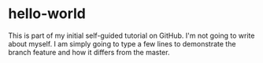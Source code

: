 # hello-world
This is part of my initial self-guided tutorial on GitHub.
I'm not going to write about myself.  I am simply going to type a few lines to demonstrate the branch feature and how it differs from the master.
